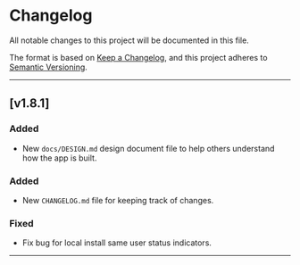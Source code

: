 # Changelog

All notable changes to this project will be documented in this file.

The format is based on [Keep a Changelog](https://keepachangelog.com/en/1.0.0/),
and this project adheres to [Semantic Versioning](https://semver.org/spec/v2.0.0.html).

---

## [v1.8.1]
### Added
- New `docs/DESIGN.md` design document file to help others understand how the
  app is built.

### Added
- New `CHANGELOG.md` file for keeping track of changes.

### Fixed
- Fix bug for local install same user status indicators.

---

